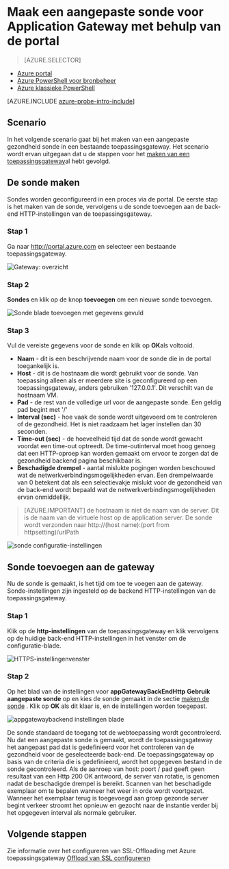 <properties
   pageTitle="Een aangepaste sonde voor een toepassingsgateway maken met behulp van de portal | Microsoft Azure"
   description="Informatie over het maken van een aangepaste sonde voor Gateway-toepassing met behulp van de portal"
   services="application-gateway"
   documentationCenter="na"
   authors="georgewallace"
   manager="carmonm"
   editor=""
   tags="azure-resource-manager"
/>
<tags  
   ms.service="application-gateway"
   ms.devlang="na"
   ms.topic="article"
   ms.tgt_pltfrm="na"
   ms.workload="infrastructure-services"
   ms.date="10/25/2016"
   ms.author="gwallace" />

# <a name="create-a-custom-probe-for-application-gateway-by-using-the-portal"></a>Maak een aangepaste sonde voor Application Gateway met behulp van de portal

> [AZURE.SELECTOR]
- [Azure portal](application-gateway-create-probe-portal.md)
- [Azure PowerShell voor bronbeheer](application-gateway-create-probe-ps.md)
- [Azure klassieke PowerShell](application-gateway-create-probe-classic-ps.md)

[AZURE.INCLUDE [azure-probe-intro-include](../../includes/application-gateway-create-probe-intro-include.md)]

## <a name="scenario"></a>Scenario

In het volgende scenario gaat bij het maken van een aangepaste gezondheid sonde in een bestaande toepassingsgateway.
Het scenario wordt ervan uitgegaan dat u de stappen voor het [maken van een toepassingsgateway](application-gateway-create-gateway-portal.md)al hebt gevolgd.

## <a name="createprobe"></a>De sonde maken

Sondes worden geconfigureerd in een proces via de portal. De eerste stap is het maken van de sonde, vervolgens u de sonde toevoegen aan de back-end HTTP-instellingen van de toepassingsgateway.

### <a name="step-1"></a>Stap 1

Ga naar http://portal.azure.com en selecteer een bestaande toepassingsgateway.

![Gateway: overzicht][1]

### <a name="step-2"></a>Stap 2

**Sondes** en klik op de knop **toevoegen** om een nieuwe sonde toevoegen.

![Sonde blade toevoegen met gegevens gevuld][2]

### <a name="step-3"></a>Stap 3

Vul de vereiste gegevens voor de sonde en klik op **OK**als voltooid.

- **Naam** - dit is een beschrijvende naam voor de sonde die in de portal toegankelijk is.
- **Host** - dit is de hostnaam die wordt gebruikt voor de sonde. Van toepassing alleen als er meerdere site is geconfigureerd op een toepassingsgateway, anders gebruiken '127.0.0.1'. Dit verschilt van de hostnaam VM.
- **Pad** - de rest van de volledige url voor de aangepaste sonde. Een geldig pad begint met '/'
- **Interval (sec)** - hoe vaak de sonde wordt uitgevoerd om te controleren of de gezondheid. Het is niet raadzaam het lager instellen dan 30 seconden.
- **Time-out (sec)** - de hoeveelheid tijd dat de sonde wordt gewacht voordat een time-out optreedt. De time-outinterval moet hoog genoeg dat een HTTP-oproep kan worden gemaakt om ervoor te zorgen dat de gezondheid backend pagina beschikbaar is.
- **Beschadigde drempel** - aantal mislukte pogingen worden beschouwd wat de netwerkverbindingsmogelijkheden ervan. Een drempelwaarde van 0 betekent dat als een selectievakje mislukt voor de gezondheid van de back-end wordt bepaald wat de netwerkverbindingsmogelijkheden ervan onmiddellijk.

> [AZURE.IMPORTANT] de hostnaam is niet de naam van de server. Dit is de naam van de virtuele host op de application server. De sonde wordt verzonden naar http://(host name):(port from httpsetting)/urlPath

![sonde configuratie-instellingen][3]

## <a name="add-probe-to-the-gateway"></a>Sonde toevoegen aan de gateway

Nu de sonde is gemaakt, is het tijd om toe te voegen aan de gateway. Sonde-instellingen zijn ingesteld op de backend HTTP-instellingen van de toepassingsgateway.

### <a name="step-1"></a>Stap 1

Klik op de **http-instellingen** van de toepassingsgateway en klik vervolgens op de huidige back-end HTTP-instellingen in het venster om de configuratie-blade.

![HTTPS-instellingenvenster][4]

### <a name="step-2"></a>Stap 2

Op het blad van de instellingen voor **appGatewayBackEndHttp** **Gebruik aangepaste sonde** op en kies de sonde gemaakt in de sectie [maken de sonde](#createprobe) .
Klik op **OK** als dit klaar is, en de instellingen worden toegepast.

![appgatewaybackend instellingen blade][5]

De sonde standaard de toegang tot de webtoepassing wordt gecontroleerd. Nu dat een aangepaste sonde is gemaakt, wordt de toepassingsgateway het aangepast pad dat is gedefinieerd voor het controleren van de gezondheid voor de geselecteerde back-end. De toepassingsgateway op basis van de criteria die is gedefinieerd, wordt het opgegeven bestand in de sonde gecontroleerd. Als de aanroep van host: poort / pad geeft geen resultaat van een Http 200 OK antwoord, de server van rotatie, is genomen nadat de beschadigde drempel is bereikt. Scannen van het beschadigde exemplaar om te bepalen wanneer het weer in orde wordt voortgezet. Wanneer het exemplaar terug is toegevoegd aan groep gezonde server begint verkeer stroomt het opnieuw en gezocht naar de instantie verder bij het opgegeven interval als normale gebruiker.


## <a name="next-steps"></a>Volgende stappen

Zie informatie over het configureren van SSL-Offloading met Azure toepassingsgateway [Offload van SSL configureren](application-gateway-ssl-portal.md)

[1]: ./media/application-gateway-create-probe-portal/figure1.png
[2]: ./media/application-gateway-create-probe-portal/figure2.png
[3]: ./media/application-gateway-create-probe-portal/figure3.png
[4]: ./media/application-gateway-create-probe-portal/figure4.png
[5]: ./media/application-gateway-create-probe-portal/figure5.png